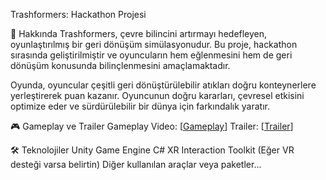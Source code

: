 Trashformers: Hackathon Projesi


📜 Hakkında
Trashformers, çevre bilincini artırmayı hedefleyen, oyunlaştırılmış bir geri dönüşüm simülasyonudur. Bu proje, hackathon sırasında geliştirilmiştir ve oyuncuların hem eğlenmesini hem de geri dönüşüm konusunda bilinçlenmesini amaçlamaktadır.

Oyunda, oyuncular çeşitli geri dönüştürülebilir atıkları doğru konteynerlere yerleştirerek puan kazanır. Oyuncunun doğru kararları, çevresel etkisini optimize eder ve sürdürülebilir bir dünya için farkındalık yaratır.

🎮 Gameplay ve Trailer
Gameplay Video: [[Gameplay](https://www.youtube.com/watch?v=-kHYBh5LQ_g)]
Trailer: [[Trailer](https://www.youtube.com/shorts/3FhAPeJFO28)]

🛠️ Teknolojiler
Unity Game Engine
C#
XR Interaction Toolkit (Eğer VR desteği varsa belirtin)
Diğer kullanılan araçlar veya paketler...

